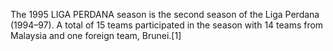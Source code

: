 The 1995 LIGA PERDANA season is the second season of the Liga Perdana (1994–97). A total of 15 teams participated in the season with 14 teams from Malaysia and one foreign team, Brunei.[1]

